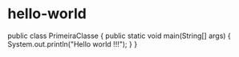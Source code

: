 # hello-world
public class PrimeiraClasse { public static void main(String[] args) { System.out.println("Hello world !!!"); } }
